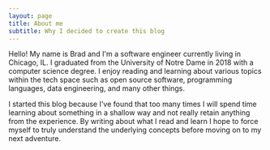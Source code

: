 ```yaml
---
layout: page
title: About me
subtitle: Why I decided to create this blog
---
```


Hello! My name is Brad and I'm a software engineer currently living in Chicago, IL.
I graduated from the University of Notre Dame in 2018 with a computer science degree.
I enjoy reading and learning about various topics within the tech space such as
open source software, programming languages, data engineering, and many other things.

I started this blog because I've found that too many times I will spend time learning
about something in a shallow way and not really retain anything from the experience.
By writing about what I read and learn I hope to force myself to truly understand
the underlying concepts before moving on to my next adventure.

